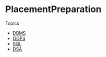 # PlacementPreparation

Topics

* [DBMS](https://github.com/Hg03/PlacementPrep/blob/main/DBMS.md)
* [OOPS](https://github.com/Hg03/PlacementPrep/blob/main/OOPS.md)
* [SQL](https://github.com/Hg03/PlacementPrep/blob/main/SQL.md)
* [DSA](https://github.com/Hg03/PlacementPrep/tree/main/DSA)
